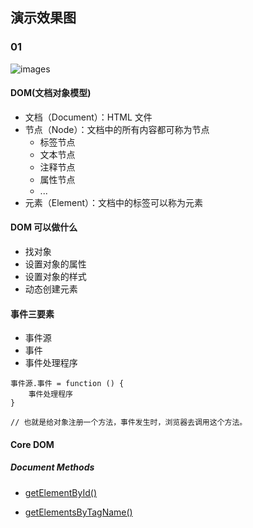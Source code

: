 ## 演示效果图

### 01
![images](https://github.com/pantone44/DOM-in-30-days/blob/master/imgs/01.gif)

#### DOM(文档对象模型)

+ 文档（Document）：HTML 文件
+ 节点（Node）：文档中的所有内容都可称为节点
    - 标签节点
    - 文本节点
    - 注释节点
    - 属性节点
    - ...
+ 元素（Element）：文档中的标签可以称为元素

#### DOM 可以做什么

+ 找对象
+ 设置对象的属性
+ 设置对象的样式
+ 动态创建元素

#### 事件三要素

+ 事件源
+ 事件
+ 事件处理程序

```
事件源.事件 = function () {
    事件处理程序
}

// 也就是给对象注册一个方法，事件发生时，浏览器去调用这个方法。
```

#### Core DOM

##### Document Methods
+ [getElementById()](https://developer.mozilla.org/en-US/docs/Web/API/Document/getElementById)

+ [getElementsByTagName()](https://developer.mozilla.org/en-US/docs/Web/API/document/getElementsByTagName)
